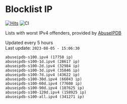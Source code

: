 # Blocklist IP

[![Hits](https://hits.seeyoufarm.com/api/count/incr/badge.svg?url=https%3A%2F%2Fgithub.com%2Fborestad%2Fblocklist-ip%2F&count_bg=%2379C83D&title_bg=%23555555&icon=&icon_color=%23E7E7E7&title=hits&edge_flat=false)](https://hits.seeyoufarm.com)  ![CI](https://img.shields.io/github/workflow/status/borestad/blocklist-ip/CI?style=flat-square)

Lists with worst IPv4 offenders, provided by [AbuseIPDB](https://www.abuseipdb.com/)

<!-- FOOTER-PLACEHOLDER -->
Updated every 5 hours<br>
Last update: `2023-08-05 - 15:06:30`
```
abuseipdb-s100.ipv4 (17750 ip)
abuseipdb-s100-1d.ipv4 (28617 ip)
abuseipdb-s100-2d.ipv4 (32984 ip)
abuseipdb-s100-3d.ipv4 (35846 ip)
abuseipdb-s100-7d.ipv4 (43622 ip)
abuseipdb-s100-30d.ipv4 (66043 ip)
abuseipdb-s100-60d.ipv4 (77608 ip)
abuseipdb-s100-90d.ipv4 (107625 ip)
abuseipdb-s100-120d.ipv4 (158925 ip)
abuseipdb-s100-all.ipv4 (341271 ip)
```
